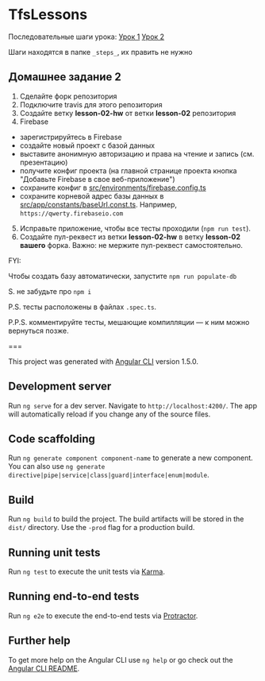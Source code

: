 # TfsLessons

Последовательные шаги урока: 
[Урок 1](lesson1.md)
[Урок 2](lesson2.md)

Шаги находятся в папке `_steps_`, их править не нужно 

## Домашнее задание 2
1. Сделайте форк репозитория
2. Подключите travis для этого репозитория
3. Создайте ветку **lesson-02-hw** от ветки **lesson-02** репозитория
4. Firebase
  - зарегистрируйтесь в Firebase
  - создайте новый проект с базой данных
  - выставите анонимную авторизацию и права на чтение и запись (см. презентацию)
  - получите конфиг проекта (на главной странице проекта кнопка "Добавьте Firebase в свое веб-приложение")
  - сохраните конфиг в [src/environments/firebase.config.ts](src/environments/firebase.config.ts)
  - сохраните корневой адрес базы данных в [src/app/constants/baseUrl.const.ts](src/app/constants/baseUrl.const.ts). Например, `https://qwerty.firebaseio.com`
5. Исправьте приложение, чтобы все тесты проходили (`npm run test`). 
6. Создайте пул-реквест из ветки **lesson-02-hw** в ветку **lesson-02** **вашего** форка. Важно: не мержите пул-реквест самостоятельно.

FYI:

Чтобы создать базу автоматически, запустите `npm run populate-db`

S. не забудьте про `npm i`

P.S. тесты расположены в файлах `.spec.ts`.

P.P.S. комментируйте тесты, мешающие компилляции — к ним можно вернуться позже.  

===

This project was generated with [Angular CLI](https://github.com/angular/angular-cli) version 1.5.0.

## Development server

Run `ng serve` for a dev server. Navigate to `http://localhost:4200/`. The app will automatically reload if you change any of the source files.

## Code scaffolding

Run `ng generate component component-name` to generate a new component. You can also use `ng generate directive|pipe|service|class|guard|interface|enum|module`.

## Build

Run `ng build` to build the project. The build artifacts will be stored in the `dist/` directory. Use the `-prod` flag for a production build.

## Running unit tests

Run `ng test` to execute the unit tests via [Karma](https://karma-runner.github.io).

## Running end-to-end tests

Run `ng e2e` to execute the end-to-end tests via [Protractor](http://www.protractortest.org/).

## Further help

To get more help on the Angular CLI use `ng help` or go check out the [Angular CLI README](https://github.com/angular/angular-cli/blob/master/README.md).
